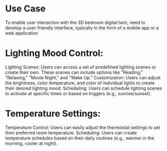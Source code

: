 # Use Case
To enable user interaction with the 3D bedroom digital twin, need to develop a user-friendly interface, typically in the form of a mobile app or a web application

# Lighting Mood Control:
Lighting Scenes: Users can access a set of predefined lighting scenes or create their own. These scenes can include options like "Reading," "Relaxing," "Movie Night," and "Wake Up."
Customization: Users can adjust the brightness, color temperature, and color of individual lights to create their desired lighting mood.
Scheduling: Users can schedule lighting scenes to activate at specific times or based on triggers (e.g., sunrise/sunset).

 # Temperature Settings:
Temperature Control: Users can easily adjust the thermostat settings to set their preferred room temperature.
Scheduling: Users can create temperature schedules based on their daily routines (e.g., warmer in the morning, cooler at night).
